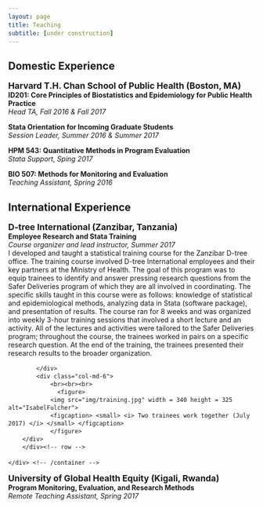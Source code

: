 ```yaml
---
layout: page
title: Teaching
subtitle: [under construction]
---
```


## Domestic Experience

<strong style="font-size: 125%;"> Harvard T.H. Chan School of Public Health (Boston, MA) </strong>  
**ID201: Core Principles of Biostatistics and Epidemiology for Public Health Practice**  
_Head TA, Fall 2016 & Fall 2017_

**Stata Orientation for Incoming Graduate Students**  
_Session Leader, Summer 2016 & Summer 2017_

**HPM 543: Quantitative Methods in Program Evaluation**  
_Stata Support, Sping 2017_

**BIO 507: Methods for Monitoring and Evaluation**  
_Teaching Assistant, Spring 2016_


## International Experience 

<strong style="font-size: 125%;"> D-tree International (Zanzibar, Tanzania) </strong>  
**Employee Research and Stata Training**  
_Course organizer and lead instructor, Summer 2017_  
I developed and taught a statistical training course for the Zanzibar D-tree office. The training course involved D-tree International employees and their key partners at the Ministry of Health. The goal of this program was to equip trainees to identify and answer pressing research questions from the Safer Deliveries program of which they are all involved in coordinating. The specific skills taught in this course were as follows: knowledge of statistical and epidemiological methods, analyzing data in Stata (software package), and presentation of results. The course ran for 8 weeks and was organized into weekly 3-hour training sessions that involved a short lecture and an activity. All of the lectures and activities were tailored to the Safer Deliveries program; throughout the course, the trainees worked in pairs on a specific research question. At the end of the training, the trainees presented their research results to the broader organization. 


            </div>
            <div class="col-md-6"> 
            	<br><br><br>
            	  <figure>
                <img src="img/training.jpg" width = 340 height = 325 alt="IsabelFulcher">
                <figcaption> <small> <i> Two trainees work together (July 2017) </i> </small> </figcaption>
                </figure>
		</div>
	    </div><!-- row -->
	
    </div> <!-- /container -->

<strong style="font-size: 125%;"> University of Global Health Equity (Kigali, Rwanda) </strong>  
**Program Monitoring, Evaluation, and Research Methods**  
_Remote Teaching Assistant, Spring 2017_

